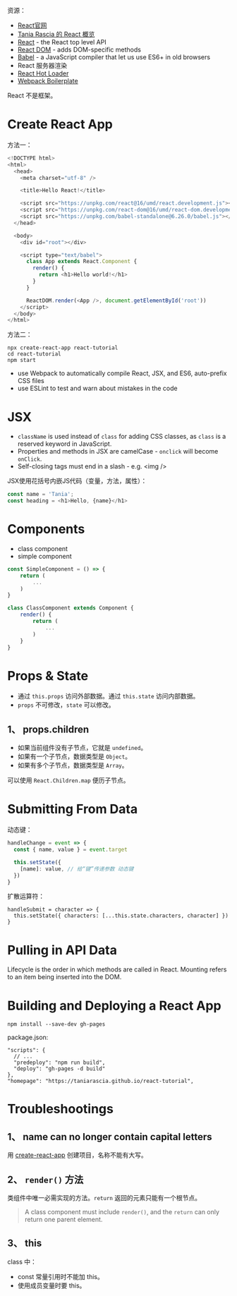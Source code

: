 资源：  
* [React官网](https://react.docschina.org/)  
* [Tania Rascia 的 React 概览](https://www.taniarascia.com/getting-started-with-react/)
* [React](https://reactjs.org/docs/react-api.html) - the React top level API
* [React DOM](https://reactjs.org/docs/react-dom.html) - adds DOM-specific methods
* [Babel](https://babeljs.io/) - a JavaScript compiler that let us use ES6+ in old browsers
* React 服务器渲染
* [React Hot Loader](https://gaearon.github.io/react-hot-loader/getstarted/)
* [Webpack Boilerplate](https://github.com/taniarascia/webpack-boilerplate)

React 不是框架。  

# Create React App
方法一：  
```js
<!DOCTYPE html>
<html>
  <head>
    <meta charset="utf-8" />

    <title>Hello React!</title>

    <script src="https://unpkg.com/react@16/umd/react.development.js"></script>
    <script src="https://unpkg.com/react-dom@16/umd/react-dom.development.js"></script>
    <script src="https://unpkg.com/babel-standalone@6.26.0/babel.js"></script>
  </head>

  <body>
    <div id="root"></div>

    <script type="text/babel">
      class App extends React.Component {
        render() {
          return <h1>Hello world!</h1>
        }
      }

      ReactDOM.render(<App />, document.getElementById('root'))
    </script>
  </body>
</html>
```
方法二：  
```
npx create-react-app react-tutorial
cd react-tutorial
npm start
```
* use Webpack to automatically compile React, JSX, and ES6, auto-prefix CSS files
* use ESLint to test and warn about mistakes in the code

# JSX
* `className` is used instead of `class` for adding CSS classes, as `class` is a reserved keyword in JavaScript.
* Properties and methods in JSX are camelCase - `onclick` will become `onClick`.
* Self-closing tags must end in a slash - e.g. \<img />

JSX使用花括号内嵌JS代码（变量，方法，属性）：  
```js
const name = 'Tania';
const heading = <h1>Hello, {name}</h1>
```

# Components
* class component
* simple component
```js
const SimpleComponent = () => {
    return (
        ...
    )
}

class ClassComponent extends Component {
    render() {
        return (
            ...
        )
    }
}
```

# Props & State
- 通过 `this.props` 访问外部数据。通过 `this.state` 访问内部数据。
- `props` 不可修改，`state` 可以修改。

## 1、 props.children
- 如果当前组件没有子节点，它就是 `undefined`。
- 如果有一个子节点，数据类型是 `Object`。
- 如果有多个子节点，数据类型是 `Array`。

可以使用 `React.Children.map` 便历子节点。  


# Submitting From Data
动态键：  
```js
handleChange = event => {
  const { name, value } = event.target

  this.setState({
    [name]: value, // 给“键”传递参数 动态键
  })
}
```
扩散运算符：  
```
handleSubmit = character => {
  this.setState({ characters: [...this.state.characters, character] })
}
```

# Pulling in API Data
Lifecycle is the order in which methods are called in React. Mounting refers to an item being inserted into the DOM.  

# Building and Deploying a React App
```
npm install --save-dev gh-pages
```
package.json:  
```
"scripts": {
  // ...
  "predeploy": "npm run build",
  "deploy": "gh-pages -d build"
},
"homepage": "https://taniarascia.github.io/react-tutorial",
```


# Troubleshootings
## 1、 name can no longer contain capital letters
用 [create-react-app](https://github.com/facebook/create-react-app) 创建项目，名称不能有大写。

## 2、 `render()` 方法
类组件中唯一必需实现的方法。`return` 返回的元素只能有一个根节点。  
>A class component must include `render()`, and the `return` can only return one parent element.

## 3、 this
class 中：  
* const 常量引用时不能加 this。
* 使用成员变量时要 this。

